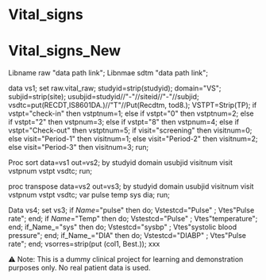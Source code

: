 # Vital_signs
# Vital_signs_New 
Libname raw "data path link";
Libnmae sdtm "data path link";

data vs1;
set raw.vital_raw;
studyid=strip(studyid);
domain="VS";
subjid=strip(site);
usubjid=studyid//"-"//siteid//"-"//subjid;
vsdtc=put(RECDT,IS8601DA.)//"T"//Put(Recdtm, tod8.);
VSTPT=Strip(TP);
if vstpt="check-in" then vstptnum=1;
else if vstpt="0" then vstptnum=2;
else if vstpt="2" then vstpnum=3;
else if vstpt="8" then vstpnum=4;
else if vstpt="Check-out" then vstptnum=5;
if visit="screening" then visitnum=0;
else visit="Period-1" then visitnum=1;
else visit="Period-2" then visitnum=2;
else visit="Period-3" then visitnum=3;
run;

Proc sort data=vs1 out=vs2;
by studyid domain usubjid visitnum visit vstpnum vstpt vsdtc;
run;

proc transpose data=vs2 out=vs3;
by studyid domain usubjid visitnum visit vstpnum vstpt vsdtc;
var pulse temp sys dia;
run;

Data vs4;
set vs3;
if _Name_="pulse" then do; Vstestcd="Pulse" ; Vtes"Pulse rate"; end;
if _Name_="Temp" then do; Vstestcd="Pulse" ; Vtes"temperature"; end;
if_Name_="sys" then do; Vstestcd="sysbp" ; Vtes"systolic blood pressure"; end;
if_Name_="DIA" then do; Vstestcd="DIABP" ; Vtes"Pulse rate"; end;
vsorres=strip(put (col1, Best.));
xxx

⚠️ Note: This is a dummy clinical project for learning and demonstration purposes only. No real patient data is used.
